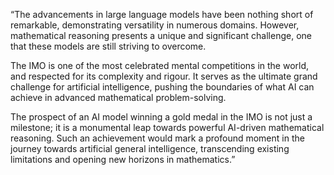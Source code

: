 “The advancements in large language models have been nothing short of remarkable, demonstrating versatility in numerous domains. However, mathematical reasoning presents a unique and significant challenge, one that these models are still striving to overcome.

The IMO is one of the most celebrated mental competitions in the world, and respected for its complexity and rigour. It serves as the ultimate grand challenge for artificial intelligence, pushing the boundaries of what AI can achieve in advanced mathematical problem-solving. 

The prospect of an AI model winning a gold medal in the IMO is not just a milestone; it is a monumental leap towards powerful AI-driven mathematical reasoning. Such an achievement would mark a profound moment in the journey towards artificial general intelligence, transcending existing limitations and opening new horizons in mathematics.”